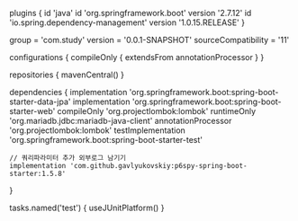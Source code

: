 plugins {
id 'java'
id 'org.springframework.boot' version '2.7.12'
id 'io.spring.dependency-management' version '1.0.15.RELEASE'
}

group = 'com.study'
version = '0.0.1-SNAPSHOT'
sourceCompatibility = '11'

configurations {
compileOnly {
extendsFrom annotationProcessor
}
}

repositories {
mavenCentral()
}

dependencies {
implementation 'org.springframework.boot:spring-boot-starter-data-jpa'
implementation 'org.springframework.boot:spring-boot-starter-web'
compileOnly 'org.projectlombok:lombok'
runtimeOnly 'org.mariadb.jdbc:mariadb-java-client'
annotationProcessor 'org.projectlombok:lombok'
testImplementation 'org.springframework.boot:spring-boot-starter-test'

    // 쿼리파라미터 추가 외부로그 남기기
    implementation 'com.github.gavlyukovskiy:p6spy-spring-boot-starter:1.5.8'

}

tasks.named('test') {
useJUnitPlatform()
}
